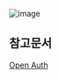 ![image](https://github.com/chihyeonwon/Kakao_Google_Naver_Login/assets/58906858/4ee12571-5521-4676-92fb-8d74a18cce45)
## 참고문서
[Open Auth](https://ko.wikipedia.org/wiki/OAuth)
